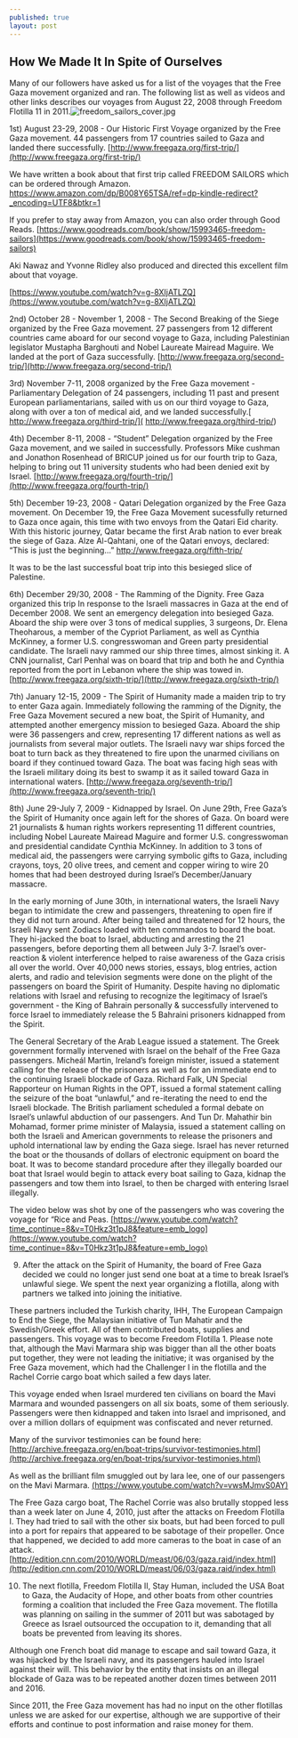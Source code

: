```yaml
---
published: true
layout: post
---
```

## How We Made It In Spite of Ourselves

Many of our followers have asked us for a list of the voyages that the Free Gaza movement organized and ran. The following list as well as videos and other links describes our voyages from August 22, 2008 through Freedom Flotilla 11 in 2011.![freedom_sailors_cover.jpg]({{site.baseurl}}/images/freedom_sailors_cover.jpg)


1st) August 23-29, 2008 - Our Historic First Voyage organized by the Free Gaza movement. 44 passengers from 17 countries sailed to Gaza and landed there successfully. [http://www.freegaza.org/first-trip/](http://www.freegaza.org/first-trip/)

We have written a book about that first trip called FREEDOM SAILORS which can be ordered through Amazon. [https://www.amazon.com/dp/B008Y65TSA/ref=dp-kindle-redirect?_encoding=UTF8&btkr=1 ](https://www.amazon.com/dp/B008Y65TSA/ref=dp-kindle-redirect?_encoding=UTF8&btkr=1 )

If you prefer to stay away from Amazon, you can also order through Good Reads. [https://www.goodreads.com/book/show/15993465-freedom-sailors](https://www.goodreads.com/book/show/15993465-freedom-sailors)


Aki Nawaz and Yvonne Ridley also produced and directed this excellent film about that voyage.

[https://www.youtube.com/watch?v=g-8XIjATLZQ](https://www.youtube.com/watch?v=g-8XIjATLZQ)

2nd) October 28 - November 1, 2008 - The Second Breaking of the Siege organized by the Free Gaza movement. 27 passengers from 12 different countries came aboard for our second voyage to Gaza, including Palestinian legislator Mustapha Barghouti and Nobel Laureate Mairead Maguire. We landed at the port of Gaza successfully. [http://www.freegaza.org/second-trip/](http://www.freegaza.org/second-trip/)

3rd) November 7-11, 2008 organized by the Free Gaza movement - Parliamentary Delegation of 24 passengers, including 11 past and present European parliamentarians, sailed with us on our third voyage to Gaza, along with over a ton of medical aid, and we landed successfully.[ http://www.freegaza.org/third-trip/]( http://www.freegaza.org/third-trip/)

4th) December 8-11, 2008 - “Student” Delegation organized by the Free Gaza movement, and we sailed in successfully. Professors Mike cushman and Jonathon Rosenhead of BRICUP joined us for our fourth trip to Gaza, helping to bring out 11 university students who had been denied exit by Israel. [http://www.freegaza.org/fourth-trip/](http://www.freegaza.org/fourth-trip/)

5th) December 19-23, 2008 - Qatari Delegation organized by the Free Gaza movement. On December 19, the Free Gaza Movement sucessfully returned to Gaza once again, this time with two envoys from the Qatari Eid charity. With this historic journey, Qatar became the first Arab nation to ever break the siege of Gaza. Alze Al-Qahtani, one of the Qatari envoys, declared: “This is just the beginning…” [http://www.freegaza.org/fifth-trip/ ](http://www.freegaza.org/fifth-trip/ )

It was to be the last successful boat trip into this besieged slice of Palestine.

6th) December 29/30, 2008 - The Ramming of the Dignity. Free Gaza organized this trip In response to the Israeli massacres in Gaza at the end of December 2008. We sent an emergency delegation into besieged Gaza. Aboard the ship were over 3 tons of medical supplies, 3 surgeons, Dr. Elena Theoharous, a member of the Cypriot Parliament, as well as Cynthia McKinney, a former U.S. congresswoman and Green party presidential candidate. The Israeli navy rammed our ship three times, almost sinking it. A CNN journalist, Carl Penhal was on board that trip and both he and Cynthia reported from the port in Lebanon where the ship was towed in. [http://www.freegaza.org/sixth-trip/](http://www.freegaza.org/sixth-trip/)

7th) January 12-15, 2009 - The Spirit of Humanity made a maiden trip to try to enter Gaza again. Immediately following the ramming of the Dignity, the Free Gaza Movement secured a new boat, the Spirit of Humanity, and attempted another emergency mission to besieged Gaza. Aboard the ship were 36 passengers and crew, representing 17 different nations as well as journalists from several major outlets. The Israeli navy war ships forced the boat to turn back as they threatened to fire upon the unarmed civilians on board if they continued toward Gaza. The boat was facing high seas with the Israeli military doing its best to swamp it as it sailed toward Gaza in international waters. [http://www.freegaza.org/seventh-trip/](http://www.freegaza.org/seventh-trip/)

8th) June 29-July 7, 2009 - Kidnapped by Israel. On June 29th, Free Gaza’s the Spirit of Humanity once again left for the shores of Gaza. On board were 21 journalists & human rights workers representing 11 different countries, including Nobel Laureate Mairead Maguire and former U.S. congresswoman and presidential candidate Cynthia McKinney. In addition to 3 tons of medical aid, the passengers were carrying symbolic gifts to Gaza, including crayons, toys, 20 olive trees, and cement and copper wiring to wire 20 homes that had been destroyed during Israel’s December/January massacre. 

In the early morning of June 30th, in international waters, the Israeli Navy began to intimidate the crew and passengers, threatening to open fire if they did not turn around. After being tailed and threatened for 12 hours, the Israeli Navy sent Zodiacs loaded with ten commandos to board the boat. They hi-jacked the boat to Israel, abducting and arresting the 21 passengers, before deporting them all between July 3-7. Israel’s over-reaction & violent interference helped to raise awareness of the Gaza crisis all over the world. 
Over 40,000 news stories, essays, blog entries, action alerts, and radio and television segments were done on the plight of the passengers on board the Spirit of Humanity. Despite having no diplomatic relations with Israel and refusing to recognize the legitimacy of Israel’s government - the King of Bahrain personally & successfully intervened to force Israel to immediately release the 5 Bahraini prisoners kidnapped from the Spirit. 
     
The General Secretary of the Arab League issued a statement. The Greek government formally intervened with Israel on the behalf of the Free Gaza passengers. Micheál Martin, Ireland’s foreign minister, issued a statement calling for the release of the prisoners as well as for an immediate end to the continuing Israeli blockade of Gaza. Richard Falk, UN Special Rapporteur on Human Rights in the OPT, issued a formal statement calling the seizure of the boat “unlawful,” and re-iterating the need to end the Israeli blockade. The British parliament scheduled a formal debate on Israel’s unlawful abduction of our passengers. And Tun Dr. Mahathir bin Mohamad, former prime minister of Malaysia, issued a statement calling on both the Israeli and American governments to release the prisoners and uphold international law by ending the Gaza siege. 
Israel has never returned the boat or the thousands of dollars of electronic equipment on board the boat. It was to become standard procedure after they illegally boarded our boat that Israel would begin to attack every boat sailing to Gaza, kidnap the passengers and tow them into Israel, to then be charged with entering Israel illegally.  

The video below was shot by one of the passengers who was covering the voyage for “Rice and Peas. [https://www.youtube.com/watch?time_continue=8&v=T0Hkz3t1pJ8&feature=emb_logo](https://www.youtube.com/watch?time_continue=8&v=T0Hkz3t1pJ8&feature=emb_logo)

9) After the attack on the Spirit of Humanity, the board of Free Gaza decided we could no longer just send one boat at a time to break Israel’s unlawful siege. We spent the next year organizing a flotilla, along with partners we talked into joining the initiative. 
     
These partners included the Turkish charity, IHH, The European Campaign to End the Siege, the Malaysian initiative of Tun Mahatir and the Swedish/Greek effort. All of them contributed boats, supplies and passengers. This voyage was to become Freedom Flotilla 1.
Please note that, although the Mavi Marmara ship was bigger than all the other boats put together, they were not leading the initiative; it was organised by the Free Gaza movement, which had the Challenger I in the flotilla and the Rachel Corrie cargo boat which sailed a few days later. 
     
This voyage ended when Israel murdered ten civilians on board the Mavi Marmara and wounded passengers on all six boats, some of them seriously. Passengers were then kidnapped and taken into Israel and imprisoned, and over a million dollars of equipment was confiscated and never returned.

Many of the survivor testimonies can be found here: [http://archive.freegaza.org/en/boat-trips/survivor-testimonies.html](http://archive.freegaza.org/en/boat-trips/survivor-testimonies.html)
     
As well as the brilliant film smuggled out by lara lee, one of our passengers on the Mavi Marmara. [(https://www.youtube.com/watch?v=vwsMJmvS0AY)]((https://www.youtube.com/watch?v=vwsMJmvS0AY))

The Free Gaza cargo boat, The Rachel Corrie was also brutally stopped less than a week later on June 4, 2010, just after the attacks on Freedom Flotilla I. They had tried to sail with the other six boats, but had been forced to pull into a port for repairs that appeared to be sabotage of their propeller. Once that happened, we decided to add more cameras to the boat in case of an attack. [http://edition.cnn.com/2010/WORLD/meast/06/03/gaza.raid/index.html](http://edition.cnn.com/2010/WORLD/meast/06/03/gaza.raid/index.html)

10) The next flotilla, Freedom Flotilla II, Stay Human, included the USA Boat to Gaza, the Audacity of Hope, and other boats from other countries forming a coalition that included the Free Gaza movement. The flotilla was planning on sailing in the summer of 2011 but was sabotaged by Greece as Israel outsourced the occupation to it, demanding that all boats be prevented from leaving its shores.

Although one French boat did manage to escape and sail toward Gaza, it was hijacked by the Israeli navy, and its passengers hauled into Israel against their will. This behavior by the entity that insists on an illegal blockade of Gaza was to be repeated another dozen times between 2011 and 2016.

Since 2011, the Free Gaza movement has had no input on the other flotillas unless we are asked for our expertise, although we are supportive of their efforts and continue to post information and raise money for them.
